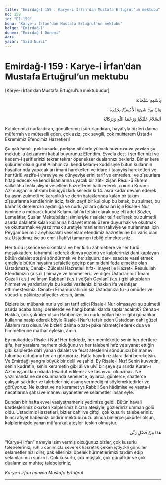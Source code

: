 ```yaml
---
title: "Emirdağ-I 159 : Karye-i İrfan’dan Mustafa Ertuğrul’un mektubu"
no: 159
id: "E1-159"
konu: "Karye-i İrfan’dan Mustafa Ertuğrul’un mektubu"
bolge: "Emirdağ-I"
donem: "Emirdağ 1 Dönemi"
date: 
yazar: "Said Nursî"
---
```


# Emirdağ-I 159 : Karye-i İrfan’dan Mustafa Ertuğrul’un mektubu

[Karye-i İrfan’dan Mustafa Ertuğrul’un mektubudur]

<p class="arabic" dir="rtl" title="Meal: “Her türlü noksan sıfatlardan yüce olan Allah’ın adıyla.”">بِاسْمِهِ سُبْحَانَهُ</p>

<p class="arabic" dir="rtl" title="Meal: “Hiçbir şey yoktur ki O'nu hamd ile tesbih etmesin” [İsrâ Sûresi, 17:44]">وَاِنْ مِنْ شَىْءٍ اِلاَّ يُسَبِّحُ بِحَمْدِهِ</p>

<p class="arabic" dir="rtl" title="Meal: “Allah’ın selâmı, rahmeti ve bereketleri, üzerinize olsun.”">اَلسَّلاَمُ عَلَيْكُمْ وَرَحْمَةُ اللّٰهِ وَبَرَكَاتُهُ</p>

Kalplerimizi nurlandıran, gönüllerimizi sürurlandıran, hayatıyla bizleri daima müferrah ve müteselli eden, çok aziz, çok sevgili, çok muhterem Üstad-ı Ekremimiz Efendimiz Hazretleri!

Şu çok hatalı, pek kusurlu, perişan sözlerle yüksek huzurunuza yazılan şu mektub-u âcizanemi kabul buyurunuz Efendim. Evvela dest-i şeriflerinizi ve kadem-i şeriflerinizi tekrar tekrar öper ekser dualarınızı bekleriz. Binler kere şükürler olsun güzel Allahımıza, kendi kelam-ı kudsîsiyle bütün kullarının hayatlarında yapacakları imanî hareketleri ve idare-i taayyüş hareketleri ve her türlü vazife-i uhreviye ve dünyeviyelerini tarif ve emreden.. ve zîşuurlara hitap edecek ve kendi lisanlarına uyacak bir zât-ı zîşan Resul-ü Ekrem sallallâhu teâla aleyhi vesellem hazretlerini halk ederek, o nurlu Kuran-ı Azîmüşşan’ın ahkamı binüçyüzkırk senedir ki 14. asra kadar devam ederek bu asrın zulmetli ve karanlıklı ve derin bataklarında kalan bir takım zîşuurlarına kendilerinin âciz, fakir, zayıf bir kul olup bu batak, bu zulmet, bu karanlık derelerden aydınlığa ve nurlu yollara çıkmaları için Risale-i Nur isminde o mübarek kudsi Kelamullah’ın tefsiri olarak yüz elli adet Sözler, Lemeâtlar, Şualar, Mektubâtlar isimleriyle risaleler telif edilerek bu zulmetli asırda dalalette kalan kullarına hidayet etmek üzere duyurmak ve okutmak ve okutturmak ve yazdırmak suretiyle imanlarının takviye ve nurlanması için Peygamberimiz aleyhissalâti vesselam efendimiz hazretlerine bir vâris olan siz Üstadımız ise bu emr-i İlahîyi tamamen tebliğ etmektesiniz.

Her türlü işkence ve sıkıntılara ve her türlü zahmetlere ve her türlü meşakkatlere tahammül ederek dünya yüzünü ve kalplerimizi dahi kaplayan bütün dalalet ateşini söndürmek ve her zîşuuru dar-ı saadete vasıl etmek emeliyle bütün hayatını sefaletle geçirip canını dahi feda etmekte olan Üstadımıza, Cenab-ı Zülcelal Hazretleri hıfz-ı inayet ile Hazret-i Resulullah Efendimizin (a.s.m.) himaye ve himmetleri.. ve diğer Üstadlarımız İmam Gazali (k.s.) ve İmam Rabbanî (k.s.) ve Şah Geylanî (k.s.) gibi aktabların himmet ve yardımlarıyla bu kudsi vazifenizi bihakkın ifa ve intişar ettirmektesiniz. Cenab-ı Erhamürrâhimîn siz Üstadımıza tûl-ü ömürler ve vücud-u pâkinize afiyetler versin, âmin.

Bizlere bu mübarek nurlu yolları tarif edici Risale-i Nur olmasaydı şu zulmetli asırda acaba hangi derelerde ve hangi bataklıklarda saplanacaktık? Cenab-ı Hakk’a, çok şükürler olsun Rabbimize, bu nurlu yolları bizler gibi günahkar kullarına nasip ederek böyle Risale-i Nur’u tefsir eden Üstaddan dahi güzel Allahım razı olsun. Ve bizleri daima o zat-ı pâke hizmetçi ederek dua ve himmetlerine mazhar eylesin, âmin.

Ey mukaddes Risale-i Nur! Her beldede, her memlekette senin her dertlere şifa, her yaralara merhem olduğunu ve her talebeni hıfz ve sıyanet ettiğin gibi kalplerde dahi yanan dalalet ve fesat ateşlerini söndürücü bir manevi tulumba olduğunu her an görüyoruz. Hatta hayırlı rızıklara dahi bereketsin. Ve Emirdağı yangını büyük bir delil ve şahid. Ey Risale-i Nur! Senin kuvvetin, senin kudretin, senin kerametin gibi âlî ve ulvî bir şeye şu asırda Kuran-ı Azîmüşşan’dan mâada tesadüf edilemez ve tasavvur olunamaz. Ne yazılmanda ne de okunmanda senelerce, aylarca, günlerce, saatlerce çalışan şakirtler ve talebeler hiç usanç vermediğini söylemektedirler ve görüyoruz. Ne kudret ve ne keramet ya Rabbi! Sen hâdimine ve vasıta-i necatlarına şahsi ve manevi sıyanetler ve selametler ihsan eyle.

Bundan bir hafta evvel vasiyetnameniz yedimize geldi. Bütün havali kardeşlerimiz okurken kalplerimiz hicran ateşiyle, gözlerimiz umman gölü oldu. Üstadımız Hazretleri, bizler cahil ve çiftçi, çok kusurlu talebeleriniz. İkinci afiyet haberinizi bildirir mektubunuzu alınca binlerce şükürler olsun, kalplerimizde yanan müfarakat ateşleri teskin olmuştur.

<p class="arabic" dir="rtl" title="Meal: “Bu Rabbimin bir fazlıdır.” [Neml Sûresi, 27:40]">هٰذَا مِنْ فَضْلِ رَبِّى</p>

"Karye-i irfan” namıyla isim vermiş olduğunuz bizler, çok kusurlu talebeleriniz, ruh u canımızla severek hasretlik çeken iştiyaklı gönüller selametlerinizi diler, pak ellerinizi öperek hürmetlerimizi takdim edip selamlarımızı sunarız. Çok kusurlu, çok müştak, çok günahkâr ve çok dualarınıza muhtaç talebeleriniz,

*Karye-i irfan namına*
*Mustafa Ertuğrul*

***
